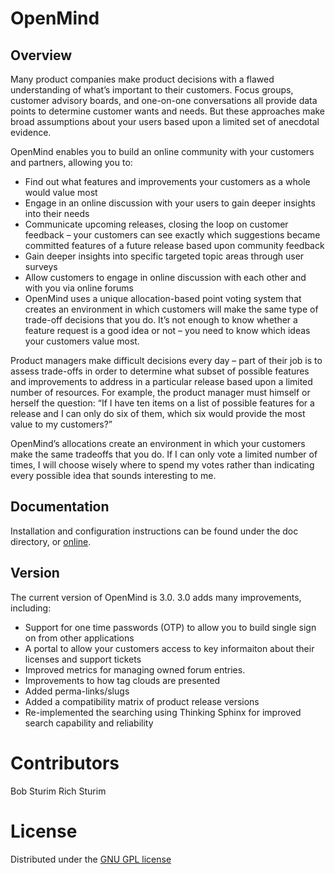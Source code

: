 OpenMind
========

Overview
--------
Many product companies make product decisions with a flawed understanding of what’s important to their customers. Focus groups, customer advisory boards, and one-on-one conversations all provide data points to determine customer wants and needs. But these approaches make broad assumptions about your users based upon a limited set of anecdotal evidence.

OpenMind enables you to build an online community with your customers and partners, allowing you to:

* Find out what features and improvements your customers as a whole would value most
* Engage in an online discussion with your users to gain deeper insights into their needs
* Communicate upcoming releases, closing the loop on customer feedback – your customers can see exactly which suggestions became committed features of a future release based upon community feedback
* Gain deeper insights into specific targeted topic areas through user surveys
* Allow customers to engage in online discussion with each other and with you via online forums
* OpenMind uses a unique allocation-based point voting system that creates an environment in which customers will make the same type of trade-off decisions that you do. It’s not enough to know whether a feature request is a good idea or not – you need to know which ideas your customers value most.

Product managers make difficult decisions every day – part of their job is to assess trade-offs in order to determine what subset of possible features and improvements to address in a particular release based upon a limited number of resources. For example, the product manager must himself or herself the question: “If I have ten items on a list of possible features for a release and I can only do six of them, which six would provide the most value to my customers?”

OpenMind’s allocations create an environment in which your customers make the same tradeoffs that you do. If I can only vote a limited number of times, I will choose wisely where to spend my votes rather than indicating every possible idea that sounds interesting to me.

Documentation
-------------
Installation and configuration instructions can be found under the doc directory, or [online](http://openmind.sourceforge.net/downloads.html).

Version
-------
The current version of OpenMind is 3.0. 3.0 adds many improvements, including:

* Support for one time passwords (OTP) to allow you to build single sign on from other applications
* A portal to allow your customers access to key informaiton about their licenses and support tickets
* Improved metrics for managing owned forum entries.
* Improvements to how tag clouds are presented
* Added perma-links/slugs
* Added a compatibility matrix of product release versions
* Re-implemented the searching using Thinking Sphinx for improved search capability and reliability

Contributors
============
Bob Sturim
Rich Sturim

License
=======
Distributed under the [GNU GPL license](http://openmind.sourceforge.net/license.html)